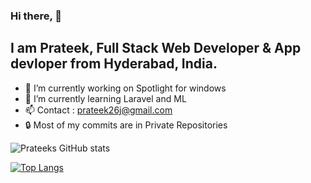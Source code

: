 ### Hi there, 👋


## I am Prateek, Full Stack Web Developer &  App devloper from Hyderabad, India.

- 🔭 I’m currently working on Spotlight for windows
- 🌱 I’m currently learning Laravel and ML
- 📫 Contact : prateek26j@gmail.com
- 🔒 Most of my commits are in Private Repositories

![Prateeks GitHub stats](https://github-readme-stats.vercel.app/api?username=prateek26j&show_icons=true&theme=radical)

[![Top Langs](https://github-readme-stats.vercel.app/api/top-langs/?username=prateek26j&layout=compact)](https://github.com/anuraghazra/github-readme-stats)
